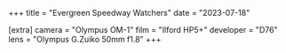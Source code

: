 +++
title =  "Evergreen Speedway Watchers"
date =  "2023-07-18"

[extra]
camera =  "Olympus OM-1"
film =  "Ilford HP5+"
developer =  "D76"
lens = "Olympus G.Zuiko 50mm f1.8"
+++
